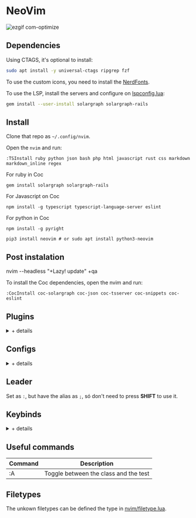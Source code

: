 # NeoVim

![ezgif com-optimize](https://user-images.githubusercontent.com/266061/228981500-1af29fda-38b2-4bb7-aa2b-36d3eaf76e78.gif)

## Dependencies

Using CTAGS, it's optional to install:

```sh
sudo apt install -y universal-ctags ripgrep fzf
```

To use the custom icons, you need to install the [NerdFonts](https://www.nerdfonts.com).

To use the LSP, install the servers and configure on [lspconfig.lua](/euricovidal/nvim/blob/main/lua/plugins/lspconfig.lua#L7):

```sh
gem install --user-install solargraph solargraph-rails
```

## Install

Clone that repo as `~/.config/nvim`.

Open the `nvim` and run:

```
:TSInstall ruby python json bash php html javascript rust css markdown markdown_inline regex
```

For ruby in Coc
```
gem install solargraph solargraph-rails
```

For Javascript on Coc
```
npm install -g typescript typescript-language-server eslint
```

For python in Coc
```
npm install -g pyright
```

```
pip3 install neovim # or sudo apt install python3-neovim
```

## Post instalation

nvim --headless "+Lazy! update" +qa

To install the Coc dependencies, open the nvim and run:

```
:CocInstall coc-solargraph coc-json coc-tsserver coc-snippets coc-eslint
```

## Plugins


<details>

<summary>+ details</summary>

Are defined in [nvim/lua/plugins/](https://github.com/euricovidal/neovim/tree/main/lua/plugins).

|     Plugin    | Configs           | Description |
|----------------|------------------|-------------|
| [Yanky](https://github.com/gbprod/yanky.nvim) | [yanky.lua](https://github.com/euricovidal/neovim/blob/main/lua/plugins/yanky.lua) | Manage and store all the copies/deletes |
| [Wakatime](https://github.com/wakatime/vim-wakatime) | [wakatime.lua](https://github.com/euricovidal/neovim/blob/main/lua/plugins/wakatime.lua) | External data, register the infos about the working time and programming languages |
| [Trouble](https://github.com/folke/trouble.nvim) | [trouble.lua](https://github.com/euricovidal/neovim/blob/main/lua/plugins/trouble.lua) | TODO |
| [Tidy](https://github.com/euricovidal/neovim/blob/main/lua/plugins/tidy.lua) | [tidy.lua](https://github.com/euricovidal/neovim/blob/main/lua/plugins/tidy.lua) | Remove the spaces in empty lines |
| [Telescope](https://github.com/nvim-telescope/telescope.nvim) | [telescope.lua](https://github.com/euricovidal/neovim/blob/main/lua/plugins/telescope.lua) | TODO |
| [Snippy](https://github.com/euricovidal/neovim/blob/main/lua/plugins/telescope.lua) | [snippy.lua](https://github.com/euricovidal/neovim/blob/main/lua/plugins/snippy.lua) | Basic snippets |
| [Scrollbar](https://github.com/petertriho/nvim-scrollbar) | [scrollbar.lua](https://github.com/euricovidal/neovim/blob/main/lua/plugins/scrollbar.lua) | Set a minimal scrollbar to show the position, trouble and git changes |
| [Rails](https://github.com/tpope/vim-rails) | [rails.lua](https://github.com/euricovidal/neovim/blob/main/lua/plugins/rails.lua) | More details to snippets about the ruby on rails structure |
| [NeoTree](https://github.com/nvim-neo-tree/neo-tree.nvim) | [neo-tree.lua](https://github.com/euricovidal/neovim/blob/main/lua/plugins/neo-tree.lua) | Tree of files, like explorer or NERDTree, with infos about the buffer and git status |
| [Monokai](https://github.com/crusoexia/vim-monokai) | [monokai.lua](https://github.com/euricovidal/neovim/blob/main/lua/plugins/monokai.lua) | The theme/colorscheme as monokai |
| [Mini](https://github.com/echasnovski/mini.nvim) | [mini.lua](https://github.com/euricovidal/neovim/blob/main/lua/plugins/mini.lua) | TODO¹ |
| [Lualine]( https://github.com/nvim-lualine/lualine.nvim) | [lualine.lua](https://github.com/euricovidal/neovim/blob/main/lua/plugins/lualine.lua) | Use to set the statusline |
| [LspSaga](https://github.com/neoclide/coc.nvim) | [lspcoc.lua](https://github.com/euricovidal/neovim/blob/main/lua/plugins/lspcoc.lua) | Improve in the LSP |
| [LastPlace](https://github.com/farmergreg/vim-lastplace) | [lastplace.lua](https://github.com/euricovidal/neovim/blob/main/lua/plugins/lastplace.lua) | Preserve the last cursor position in the file |
| [Illuminate](https://github.com/RRethy/vim-illuminate) | [illuminate.lua](https://github.com/euricovidal/neovim/blob/main/lua/plugins/illuminate.lua) | Highlith the current method in the file |
| [Gitsigns](https://github.com/lewis6991/gitsigns.nvim) | [gitsigns.lua](https://github.com/euricovidal/neovim/blob/main/lua/plugins/gitsigns.lua) | Git infos, git blame in the current line will be display in 3s in the line |
| [Dashboard](https://github.com/glepnir/dashboard-nvim) | [dashboard.lua](https://github.com/euricovidal/neovim/blob/main/lua/plugins/dashboard.lua) | Init screen/dashboard |
| [Bufferline](https://github.com/akinsho/bufferline.nvim) | [bufferline.lua](https://github.com/euricovidal/neovim/blob/main/lua/plugins/bufferline.lua) | Buffer files display like tabs in the top |
| [Ale](https://github.com/dense-analysis/ale) | [ale.lua](https://github.com/euricovidal/neovim/blob/main/lua/plugins/ale.lua) | Async lint check |
| [RubyRefactoring](https://github.com/ecomba/vim-ruby-refactoring) | [ruby-refactor.lua](https://github.com/euricovidal/neovim/blob/main/lua/plugins/ruby-refactor.lua) | Keymaps for Ruby |


¹ TODO of mini

² current is using only the [solargraph](https://solargraph.org)

</details>

## Configs

<details>

<summary>+ details</summary>

|      Param     | Description |
|----------------|-------------|
| number         | Enable the line numbers |
| ruler          | Enable the highlight of the current line |
| cursorcolumn   | Enable the highlight of the current column |
| cursorline     | Enable the highlight of the current line |
| ruler          | Enable the highlight of the current line |
| ruler          | Enable the highlight of the current line |
| foldenable     | Enable the folding method (using key `za`) |
| foldlevelstart | Set the 3 level to start |
| foldmethod     | Set the folding method as defined by the `foldexp` |
| foldexp        | Set the folding expression as defined by plugin [nvim_treesitter](http://github.com/nvim-treesitter/nvim-treesitter) |
| undofile       | Enable the undo wehn you close the file, the changes are forever |
| backupdir      | Set backdir inside the nvim dir in a tmp folder¹ |
| undodir        | Set undodir inside the nvim dir in a tmp folder¹ |
| directory      | Set swapdir inside the nvim dir in a tmp folder¹ |
| expandtab      | Enable the expandtab to soft the TAB |
| shiftwidth     | Set the tab as two spaces |

¹ these directories are auto created as nvim/tmp/NAME

</details>

## Leader

Set as ` : `, but have the alias as ` ; `, só don't need to press **SHIFT** to use it.

## Keybinds

<details>

<summary>+ details</summary>

|   Keybind  | Description |
|------------|-------------|
| \<LEADER\>/  | Clear the highlight of the search |
| \<LEADER\>rt | Run the `ctags` to reload the tags |
| \<LEADER\>d  | Print a debugger in a new line |
| \<LEADER\>p  | Open the Telescope |
| \<LEADER\>ff | Open the Telescope in `find_files` mode |
| \<TAB\>      | Toggle the selection of file on Telescope |
| \<C-x\>      | Open the Telescope selected file on split |
| \<C-v\>      | Open the Telescope selected file on vertical split |
| \<C-t\>      | Open the Telescope selected file in a new tab |
| \<C-u\>      | Go to UP of preview pane on Telescope |
| \<C-d\>      | Go to DOWN of preview pane on Telescope |
| \<LEADER\>e  | Toggle the NeoTree explorer |
| \<LEADER\>ef | Toggle the NeoTree explorer with focus on the current file |
| \<LEADER\>ew | Toggle the NeoTree explorer in a popup floating window |
| \<LEADER\>eg | Toggle the NeoTree git status in a popup floating window |
| \<C-n\>      | Go to the forward item in the copies history|
| \<C-p\>      | Go to the backward item in the copies history|
| \<A-p\>      | Go to the previous occurrence of the method |
| \<A-n\>      | Go to the next occurrence of the method |
| \<LEADER\>hb | Show the `git blame` of the current line |
| [c         | Go to the previous change in the file |
| ]c         | Go to the next change in the file |
| \<C-h\>      | Go to the previous file in buffer |
| \<C-l\>      | Go to the next file in buffer |
| \<LEADER\>bd | Remove the current file from buffer |
| \<LEADER\>l  | Swap between the two files in buffer |
| gh         | Find references to the current method in project |
| gr         | Rename the current method/variable in the file |
| gd         | Show the definition of the class/method |
| \<LEADER\>o  | Toggle the sidebar with the class and methods |
| \<A-d\>      | Open the terminal floating window |
| za         | Toggle the folding |
| \<LEADER\>rap  | Add new parameter to the current method (RAddParameter) |
| \<LEADER\>rcpc | Convert the conditional (if/...) from the end of line to a block (RConvertPostConditional) |
| \<LEADER\>rel  | Move the current var to a `let` in RSpec (RExtractLet) |
| \<LEADER\>rit  | Remove the temp variable and use the value instead of the var (RInlineTemp) |
| \<LEADER\>ct   | Search for git conflict markers in file |

</details>

## Useful commands

| Command  | Description |
|----------|-------------|
| :A       | Toggle between the class and the test |

## Filetypes

The unkown filetypes can be defined the type in [nvim/filetype.lua](https://github.com/euricovidal/neovim/blob/main/filetype.lua).
